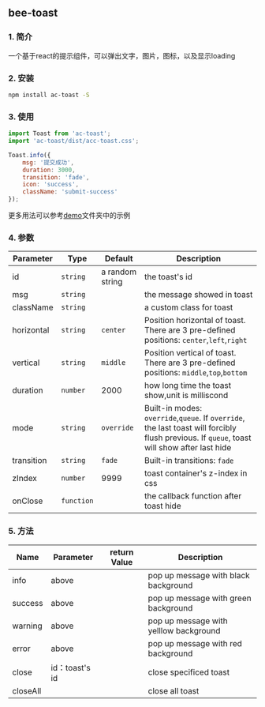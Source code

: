 ## bee-toast

### 1. 简介

一个基于react的提示组件，可以弹出文字，图片，图标，以及显示loading

### 2. 安装

```bash
npm install ac-toast -S
```

### 3. 使用
```javascript
import Toast from 'ac-toast';
import 'ac-toast/dist/acc-toast.css';
```

```javascript
Toast.info({
    msg: '提交成功',
    duration: 3000,
    transition: 'fade',
    icon: 'success',
    className: 'submit-success'
});
```
更多用法可以参考[demo](./demo/demolist)文件夹中的示例

### 4. 参数

Parameter | Type |Default| Description
--------- | ---- | ------|-----------
id | `string` | a random string | the toast's id
msg | `string` |  | the message showed in toast
className | `string` | | a custom class for toast
horizontal | `string` | `center` | Position horizontal of toast. There are 3 pre-defined positions: `center`,`left`,`right`
vertical | `string` | `middle` | Position vertical of toast. There are 3 pre-defined positions: `middle`,`top`,`bottom`
duration | `number` | 2000 | how long time the toast show,unit is milliscond
mode | `string` | `override` | Built-in modes: `override`,`queue`. If `override`, the last toast will forcibly flush previous. If `queue`, toast will show after last hide
transition | `string` | `fade` | Built-in transitions: `fade`
zIndex | `number`  |  9999  |  toast container's z-index in css
onClose | `function` |  | the callback function after toast hide

### 5. 方法

Name | Parameter | return Value | Description
--------- | ---------- | -----------|-----------
info | above |  | pop up message with black background
success | above |  | pop up message with green background
warning | above | | pop up message with yelllow background
error | above |  | pop up message with red background
close | id：toast's id | | close specificed toast
closeAll |   |  | close all toast

